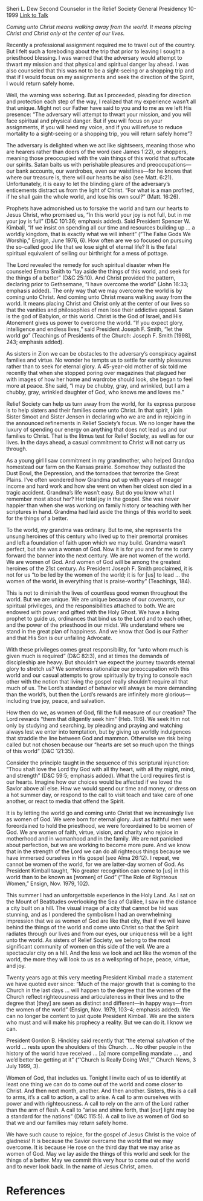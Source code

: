 Sheri L. Dew
Second Counselor in the Relief Society General Presidency
10-1999
[Link to Talk](https://www.churchofjesuschrist.org/study/general-conference/1999/10/we-are-women-of-god?lang=eng)

_Coming unto Christ means walking away from the world. It means placing Christ and Christ only at the center of our lives._

Recently a professional assignment required me to travel out of the country. But I felt such a foreboding about the trip that prior to leaving I sought a priesthood blessing. I was warned that the adversary would attempt to thwart my mission and that physical and spiritual danger lay ahead. I was also counseled that this was not to be a sight-seeing or a shopping trip and that if I would focus on my assignments and seek the direction of the Spirit, I would return safely home.

Well, the warning was sobering. But as I proceeded, pleading for direction and protection each step of the way, I realized that my experience wasn’t all that unique. Might not our Father have said to you and to me as we left His presence: “The adversary will attempt to thwart your mission, and you will face spiritual and physical danger. But if you will focus on your assignments, if you will heed my voice, and if you will refuse to reduce mortality to a sight-seeing or a shopping trip, you will return safely home”?

The adversary is delighted when we act like sightseers, meaning those who are hearers rather than doers of the word (see James 1:22), or shoppers, meaning those preoccupied with the vain things of this world that suffocate our spirits. Satan baits us with perishable pleasures and preoccupations—our bank accounts, our wardrobes, even our waistlines—for he knows that where our treasure is, there will our hearts be also (see Matt. 6:21). Unfortunately, it is easy to let the blinding glare of the adversary’s enticements distract us from the light of Christ. “For what is a man profited, if he shall gain the whole world, and lose his own soul?” (Matt. 16:26).

Prophets have admonished us to forsake the world and turn our hearts to Jesus Christ, who promised us, “In this world your joy is not full, but in me your joy is full” (D&C 101:36; emphasis added). Said President Spencer W. Kimball, “If we insist on spending all our time and resources building up … a worldly kingdom, that is exactly what we will inherit” (“The False Gods We Worship,” Ensign, June 1976, 6). How often are we so focused on pursuing the so-called good life that we lose sight of eternal life? It is the fatal spiritual equivalent of selling our birthright for a mess of pottage.

The Lord revealed the remedy for such spiritual disaster when He counseled Emma Smith to “lay aside the things of this world, and seek for the things of a better” (D&C 25:10). And Christ provided the pattern, declaring prior to Gethsemane, “I have overcome the world” (John 16:33; emphasis added). The only way that we may overcome the world is by coming unto Christ. And coming unto Christ means walking away from the world. It means placing Christ and Christ only at the center of our lives so that the vanities and philosophies of men lose their addictive appeal. Satan is the god of Babylon, or this world. Christ is the God of Israel, and His Atonement gives us power to overcome the world. “If you expect glory, intelligence and endless lives,” said President Joseph F. Smith, “let the world go” (Teachings of Presidents of the Church: Joseph F. Smith [1998], 243; emphasis added).

As sisters in Zion we can be obstacles to the adversary’s conspiracy against families and virtue. No wonder he tempts us to settle for earthly pleasures rather than to seek for eternal glory. A 45-year-old mother of six told me recently that when she stopped poring over magazines that plagued her with images of how her home and wardrobe should look, she began to feel more at peace. She said, “I may be chubby, gray, and wrinkled, but I am a chubby, gray, wrinkled daughter of God, who knows me and loves me.”

Relief Society can help us turn away from the world, for its express purpose is to help sisters and their families come unto Christ. In that spirit, I join Sister Smoot and Sister Jensen in declaring who we are and in rejoicing in the announced refinements in Relief Society’s focus. We no longer have the luxury of spending our energy on anything that does not lead us and our families to Christ. That is the litmus test for Relief Society, as well as for our lives. In the days ahead, a casual commitment to Christ will not carry us through.

As a young girl I saw commitment in my grandmother, who helped Grandpa homestead our farm on the Kansas prairie. Somehow they outlasted the Dust Bowl, the Depression, and the tornadoes that terrorize the Great Plains. I’ve often wondered how Grandma put up with years of meager income and hard work and how she went on when her oldest son died in a tragic accident. Grandma’s life wasn’t easy. But do you know what I remember most about her? Her total joy in the gospel. She was never happier than when she was working on family history or teaching with her scriptures in hand. Grandma had laid aside the things of this world to seek for the things of a better.

To the world, my grandma was ordinary. But to me, she represents the unsung heroines of this century who lived up to their premortal promises and left a foundation of faith upon which we may build. Grandma wasn’t perfect, but she was a woman of God. Now it is for you and for me to carry forward the banner into the next century. We are not women of the world. We are women of God. And women of God will be among the greatest heroines of the 21st century. As President Joseph F. Smith proclaimed, it is not for us “to be led by the women of the world; it is for [us] to lead … the women of the world, in everything that is praise-worthy” (Teachings, 184).

This is not to diminish the lives of countless good women throughout the world. But we are unique. We are unique because of our covenants, our spiritual privileges, and the responsibilities attached to both. We are endowed with power and gifted with the Holy Ghost. We have a living prophet to guide us, ordinances that bind us to the Lord and to each other, and the power of the priesthood in our midst. We understand where we stand in the great plan of happiness. And we know that God is our Father and that His Son is our unfailing Advocate.

With these privileges comes great responsibility, for “unto whom much is given much is required” (D&C 82:3), and at times the demands of discipleship are heavy. But shouldn’t we expect the journey towards eternal glory to stretch us? We sometimes rationalize our preoccupation with this world and our casual attempts to grow spiritually by trying to console each other with the notion that living the gospel really shouldn’t require all that much of us. The Lord’s standard of behavior will always be more demanding than the world’s, but then the Lord’s rewards are infinitely more glorious—including true joy, peace, and salvation.

How then do we, as women of God, fill the full measure of our creation? The Lord rewards “them that diligently seek him” (Heb. 11:6). We seek Him not only by studying and searching, by pleading and praying and watching always lest we enter into temptation, but by giving up worldly indulgences that straddle the line between God and mammon. Otherwise we risk being called but not chosen because our “hearts are set so much upon the things of this world” (D&C 121:35).

Consider the principle taught in the sequence of this scriptural injunction: “Thou shalt love the Lord thy God with all thy heart, with all thy might, mind, and strength” (D&C 59:5; emphasis added). What the Lord requires first is our hearts. Imagine how our choices would be affected if we loved the Savior above all else. How we would spend our time and money, or dress on a hot summer day, or respond to the call to visit teach and take care of one another, or react to media that offend the Spirit.

It is by letting the world go and coming unto Christ that we increasingly live as women of God. We were born for eternal glory. Just as faithful men were foreordained to hold the priesthood, we were foreordained to be women of God. We are women of faith, virtue, vision, and charity who rejoice in motherhood and in womanhood and in the family. We are not panicked about perfection, but we are working to become more pure. And we know that in the strength of the Lord we can do all righteous things because we have immersed ourselves in His gospel (see Alma 26:12). I repeat, we cannot be women of the world, for we are latter-day women of God. As President Kimball taught, “No greater recognition can come to [us] in this world than to be known as [women] of God” (“The Role of Righteous Women,” Ensign, Nov. 1979, 102).

This summer I had an unforgettable experience in the Holy Land. As I sat on the Mount of Beatitudes overlooking the Sea of Galilee, I saw in the distance a city built on a hill. The visual image of a city that cannot be hid was stunning, and as I pondered the symbolism I had an overwhelming impression that we as women of God are like that city, that if we will leave behind the things of the world and come unto Christ so that the Spirit radiates through our lives and from our eyes, our uniqueness will be a light unto the world. As sisters of Relief Society, we belong to the most significant community of women on this side of the veil. We are a spectacular city on a hill. And the less we look and act like the women of the world, the more they will look to us as a wellspring of hope, peace, virtue, and joy.

Twenty years ago at this very meeting President Kimball made a statement we have quoted ever since: “Much of the major growth that is coming to the Church in the last days … will happen to the degree that the women of the Church reflect righteousness and articulateness in their lives and to the degree that [they] are seen as distinct and different—in happy ways—from the women of the world” (Ensign, Nov. 1979, 103–4; emphasis added). We can no longer be content to just quote President Kimball. We are the sisters who must and will make his prophecy a reality. But we can do it. I know we can.

President Gordon B. Hinckley said recently that “the eternal salvation of the world … rests upon the shoulders of this Church. … No other people in the history of the world have received … [a] more compelling mandate … , and we’d better be getting at it” (“‘Church Is Really Doing Well,’” Church News, 3 July 1999, 3).

Women of God, that includes us. Tonight I invite each of us to identify at least one thing we can do to come out of the world and come closer to Christ. And then next month, another. And then another. Sisters, this is a call to arms, it’s a call to action, a call to arise. A call to arm ourselves with power and with righteousness. A call to rely on the arm of the Lord rather than the arm of flesh. A call to “arise and shine forth, that [our] light may be a standard for the nations” (D&C 115:5). A call to live as women of God so that we and our families may return safely home.

We have such cause to rejoice, for the gospel of Jesus Christ is the voice of gladness! It is because the Savior overcame the world that we may overcome. It is because He rose on the third day that we may arise as women of God. May we lay aside the things of this world and seek for the things of a better. May we commit this very hour to come out of the world and to never look back. In the name of Jesus Christ, amen.

# References

